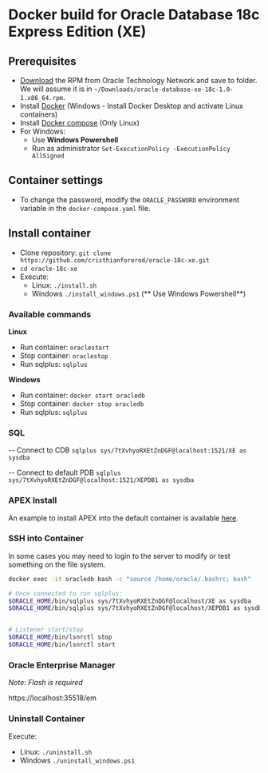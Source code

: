 # Docker build for Oracle Database 18c Express Edition (XE)

## Prerequisites

- [Download](https://drive.google.com/file/d/1P4tGL1IJq_NPtlZs8KvX_nxCbWeYkkvI/view?usp=sharing) the RPM from Oracle Technology Network and     save to folder. We will assume it is in `~/Downloads/oracle-database-xe-18c-1.0-1.x86_64.rpm`.
- Install [Docker](https://docs.docker.com/engine/install/) (Windows - Install Docker Desktop and activate Linux containers)
- Install [Docker compose](https://docs.docker.com/compose/install/) (Only Linux)
- For Windows:  
  - Use **Windows Powershell**
  - Run as administrator `Set-ExecutionPolicy -ExecutionPolicy AllSigned`

## Container settings

- To change the password, modify the `ORACLE_PASSWORD` environment variable in the `docker-compose.yaml` file.

## Install container

- Clone repository: `git clone https://github.com/cristhianforerod/oracle-18c-xe.git`
- `cd oracle-18c-xe`
- Execute:
  - Linux: `./install.sh`
  - Windows `./install_windows.ps1` (** Use Windows Powershell**)

### Available commands

**Linux**
- Run container: `oraclestart`
- Stop container: `oraclestop`
- Run sqlplus: `sqlplus`

**Windows**
- Run container: `docker start oracledb`
- Stop container: `docker stop oracledb`
- Run sqlplus: `sqlplus`

### SQL

-- Connect to CDB
`sqlplus sys/7tXvhyoRXEtZnDGF@localhost:1521/XE as sysdba`


-- Connect to default PDB
`sqlplus sys/7tXvhyoRXEtZnDGF@localhost:1521/XEPDB1 as sysdba`

### APEX Install

An example to install APEX into the default container is available [here](docs/apex-install.md).

### SSH into Container

In some cases you may need to login to the server to modify or test something on the file system.

```bash
docker exec -it oracledb bash -c "source /home/oracle/.bashrc; bash"

# Once connected to run sqlplus:
$ORACLE_HOME/bin/sqlplus sys/7tXvhyoRXEtZnDGF@localhost/XE as sysdba
$ORACLE_HOME/bin/sqlplus sys/7tXvhyoRXEtZnDGF@localhost/XEPDB1 as sysdba


# Listener start/stop
$ORACLE_HOME/bin/lsnrctl stop
$ORACLE_HOME/bin/lsnrctl start
```

### Oracle Enterprise Manager

_Note: Flash is required_</br>

https://localhost:35518/em

### Uninstall Container

Execute:
  - Linux: `./uninstall.sh`
  - Windows `./uninstall_windows.ps1`

